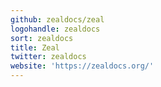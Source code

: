 ```yaml
---
github: zealdocs/zeal
logohandle: zealdocs
sort: zealdocs
title: Zeal
twitter: zealdocs
website: 'https://zealdocs.org/'
---
```

